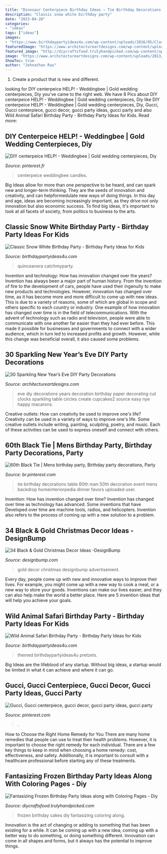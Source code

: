 ```yaml
---
title: "Dinosaur Centerpiece Birthday Ideas ~ Tie Birthday Decorations Table 60th Man 50th Decoration Event Mens Backdrop Homeinteriorpedia Dinner Favors Uploaded User"
description: "Classic snow white birthday party"
date: "2023-04-28"
categories:
- "ideas"
tags: ["ideas"]
images:
- "https://www.birthdaypartyideas4u.com/wp-content/uploads/2016/05/Classic-Snow-White-Birthday-Party-Tutu-600x800.jpg"
featuredImage: "https://www.architectureartdesigns.com/wp-content/uploads/2013/12/2016.jpg"
featured_image: "http://diycraftsfood.trulyhandpicked.com/wp-content/uploads/2016/05/Frozen-Birthday-cakes-716x1024.jpg"
image: "https://www.architectureartdesigns.com/wp-content/uploads/2013/12/2016.jpg"
ShowToc: true
author: "Johnathan Rau"
---
```



1. Create a product that is new and different.

	

		
looking for DIY centerpeice HELP! - Weddingbee | Gold wedding centerpieces, Diy you've came to the right web. We have 8 Pics about DIY centerpeice HELP! - Weddingbee | Gold wedding centerpieces, Diy like DIY centerpeice HELP! - Weddingbee | Gold wedding centerpieces, Diy, Gucci, Gucci centerpiece, gucci decor, gucci party ideas, gucci party and also Wild Animal Safari Birthday Party - Birthday Party Ideas for Kids. Read more:
		
    
## DIY Centerpeice HELP! - Weddingbee | Gold Wedding Centerpieces, Diy

<img loading=lazy src="https://i.pinimg.com/736x/f2/ff/7b/f2ff7b955ebace06cf1e6e74ed3e641b--british-wedding-centerpiece-ideas.jpg" onerror="this.onerror=null;this.src='https://tse2.mm.bing.net/th?id=OIP.fXSvbArjYcyKfNajR5tEXAHaNJ&amp;pid=15.1';" alt="DIY centerpeice HELP! - Weddingbee | Gold wedding centerpieces, Diy">

_Source: pinterest.fr_

>centerpeice weddingbee candles. 

	

Big Ideas allow for more than one perspective to be heard, and can spark new and longer-term thinking. They are the seeds of innovation and creativity, and can helpformedulate new ways of doing things. In this day and age, ideas are becoming increasingly important, as they drive not only innovation but also economic success. To find big ideas, it's important to look at all facets of society, from politics to business to the arts.

    
## Classic Snow White Birthday Party - Birthday Party Ideas For Kids

<img loading=lazy src="https://www.birthdaypartyideas4u.com/wp-content/uploads/2016/05/Classic-Snow-White-Birthday-Party-Tutu-600x800.jpg" onerror="this.onerror=null;this.src='https://tse4.mm.bing.net/th?id=OIP.xujg8-xVZfZRA-um-CQJlgHaJ4&amp;pid=15.1';" alt="Classic Snow White Birthday Party - Birthday Party Ideas for Kids">

_Source: birthdaypartyideas4u.com_

>quinceanera catchmyparty. 

	

Invention and technology: How has innovation changed over the years?
Invention has always been a major part of human history. From the invention of fire to the development of cars, people have used their ingenuity to make new products and technologies. However, innovation has changed over time, as it has become more and more difficult to come up with new ideas. This is due to a variety of reasons, some of which are global in scope and others specific to each country or industry.
One example of how innovation has changed over time is in the field of telecommunications. With the advent of technology such as radio and television, people were able to communicate with one another far easier than they had ever before. This made it possible for businesses and governments to connect with a wider audience, which in turn led to increased profits and growth. However, while this change was beneficial overall, it also caused some problems.

    
## 30 Sparkling New Year’s Eve DIY Party Decorations

<img loading=lazy src="https://www.architectureartdesigns.com/wp-content/uploads/2013/12/2016.jpg" onerror="this.onerror=null;this.src='https://tse2.mm.bing.net/th?id=OIP.PPIFczu3qIP7d8zKnEy1TwHaKg&amp;pid=15.1';" alt="30 Sparkling New Year’s Eve DIY Party Decorations">

_Source: architectureartdesigns.com_

>eve diy decorations years decoration birthday paper decorating cut clocks sparkling table circles create cupcakes2 source easy nye happy macarons. 

	

Creative outlets: How can creativity be used to improve one's life?
Creativity can be used in a variety of ways to improve one's life. Some creative outlets include writing, painting, sculpting, poetry, and music. Each of these activities can be used to express oneself and connect with others.

    
## 60th Black Tie | Mens Birthday Party, Birthday Party Decorations, Party

<img loading=lazy src="https://i.pinimg.com/736x/d4/de/31/d4de3135a08d80003fde36e2a599856e.jpg" onerror="this.onerror=null;this.src='https://tse2.mm.bing.net/th?id=OIP.kYfTu6MhktbIS2Wj5J7r5wHaJl&amp;pid=15.1';" alt="60th Black Tie | Mens birthday party, Birthday party decorations, Party">

_Source: br.pinterest.com_

>tie birthday decorations table 60th man 50th decoration event mens backdrop homeinteriorpedia dinner favors uploaded user. 

	

Invention: How has invention changed over time?
Invention has changed over time as technology has advanced. Some inventions that have Developed over time are machine tools, radios, and helicopters. Invention also refers to the process of coming up with a new solution to a problem.

    
## 34 Black &amp; Gold Christmas Decor Ideas -DesignBump

<img loading=lazy src="https://designbump.com/wp-content/uploads/2015/12/Glittering-Black-And-Gold-Christmas-Decor-ideas-5.jpg" onerror="this.onerror=null;this.src='https://tse1.mm.bing.net/th?id=OIP._AB_uWRmnw__KttoXs4J_gHaLH&amp;pid=15.1';" alt="34 Black &amp; Gold Christmas Decor Ideas -DesignBump">

_Source: designbump.com_

>gold decor christmas designbump advertisement. 

	

Every day, people come up with new and innovative ways to improve their lives. For example, you might come up with a new way to cook a meal, or a new way to store your goods. Inventions can make our lives easier, and they can also help make the world a better place. Here are 5 invention ideas that will help you achieve your goals.

    
## Wild Animal Safari Birthday Party - Birthday Party Ideas For Kids

<img loading=lazy src="https://www.birthdaypartyideas4u.com/wp-content/uploads/2017/02/Wild-Animal-Safari-Birthday-Party-Chocolate-Pretzels-600x900.jpg" onerror="this.onerror=null;this.src='https://tse2.mm.bing.net/th?id=OIP.4IeEmL43BihSj22DQ-mI9gHaLH&amp;pid=15.1';" alt="Wild Animal Safari Birthday Party - Birthday Party Ideas for Kids">

_Source: birthdaypartyideas4u.com_

>themed birthdaypartyideas4u pretzels. 

	

Big Ideas are the lifeblood of any startup. Without big ideas, a startup would be limited in what it can achieve and where it can go.

    
## Gucci, Gucci Centerpiece, Gucci Decor, Gucci Party Ideas, Gucci Party

<img loading=lazy src="https://i.pinimg.com/736x/bd/db/ef/bddbef4003334404ca7dcda8420ae449.jpg" onerror="this.onerror=null;this.src='https://tse4.mm.bing.net/th?id=OIP.BhvzwOVhqi8PFo6TieetrgHaJ4&amp;pid=15.1';" alt="Gucci, Gucci centerpiece, gucci decor, gucci party ideas, gucci party">

_Source: pinterest.com_

>. 

	

How to Choose the Right Home Remedy for You
There are many home remedies that people can use to treat their health problems. However, it is important to choose the right remedy for each individual. There are a few key things to keep in mind when choosing a home remedy: cost, effectiveness, and safety. Additionally, it is important to consult with a healthcare professional before starting any of these treatments.

    
## Fantasizing Frozen Birthday Party Ideas Along With Coloring Pages - Diy

<img loading=lazy src="http://diycraftsfood.trulyhandpicked.com/wp-content/uploads/2016/05/Frozen-Birthday-cakes-716x1024.jpg" onerror="this.onerror=null;this.src='https://tse1.mm.bing.net/th?id=OIP.t9eOc5_VJ-CJBbiRbLNUQAHaKl&amp;pid=15.1';" alt="Fantasizing Frozen Birthday Party Ideas along with Coloring Pages - Diy">

_Source: diycraftsfood.trulyhandpicked.com_

>frozen birthday cakes diy fantasizing coloring along. 

	

Innovation is the act of changing or adding to something that has been existing for a while. It can be coming up with a new idea, coming up with a better way to do something, or doing something different. Innovation can come in all shapes and forms, but it always has the potential to improve things.

